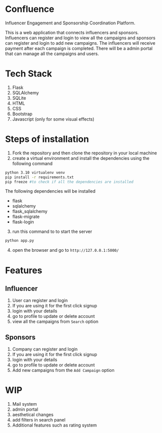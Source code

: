 # Confluence
Influencer Engagement and Sponsorship Coordination Platform. 

This is a web application that connects influencers and sponsors. Influencers can register and login to view all the campaigns and sponsors can register and login to add new campaigns.
The influencers will receive payment after each campaign is completed.
There will be a admin portal that can manage all the campaigns and users.

# Tech Stack
1. Flask
2. SQLAlchemy
3. SQLite
4. HTML
5. CSS
6. Bootstrap
7. Javascript (only for some visual effects)


# Steps of installation

1. Fork the repository and then clone the repository in your local machine
2. create a virtual environment and install the dependencies using the following command
```bash 
python 3.10 virtualenv venv
pip install -r requirements.txt
pip freeze #to check if all the dependencies are installed
```
The following dependencies will be installed
- flask
- sqlalchemy
- flask_sqlalchemy
- flask-migrate
- flask-login

3. run this command to to start the server
```bash
python app.py
``` 

4. open the browser and go to `http://127.0.0.1:5000/`

# Features

## Influencer
1. User can register and login
2. If you are using it for the first click signup
3. login with your details
4. go to profile to update or delete account
5. view all the campaigns from `Search` option

## Sponsors
1. Company can register and login
2. If you are using it for the first click signup
3. login with your details
4. go to profile to update or delete account
5. Add new campaigns from the `Add Campaign` option

# WIP
1. Mail system
2. admin portal
3. aesthetical changes
4. add filters in search panel
5. Additional features such as rating system
